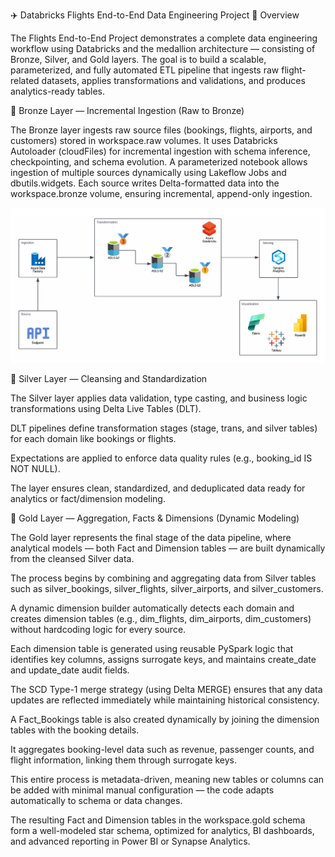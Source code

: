 ✈️ Databricks Flights End-to-End Data Engineering Project
🔹 Overview

The Flights End-to-End Project demonstrates a complete data engineering workflow using Databricks and the medallion architecture — consisting of Bronze, Silver, and Gold layers. The goal is to build a scalable, parameterized, and fully automated ETL pipeline that ingests raw flight-related datasets, applies transformations and validations, and produces analytics-ready tables.

🥉 Bronze Layer — Incremental Ingestion (Raw to Bronze)

The Bronze layer ingests raw source files (bookings, flights, airports, and customers) stored in workspace.raw volumes.
It uses Databricks Autoloader (cloudFiles) for incremental ingestion with schema inference, checkpointing, and schema evolution.
A parameterized notebook allows ingestion of multiple sources dynamically using Lakeflow Jobs and dbutils.widgets.
Each source writes Delta-formatted data into the workspace.bronze volume, ensuring incremental, append-only ingestion.

![image alt](https://github.com/sathvikreddy829/EarthquakeData-Project/blob/545b4941c48bccf211e3bdbc04362047c1ea4e64/Screenshot%202025-03-29%20103116.png)

🥈 Silver Layer — Cleansing and Standardization

The Silver layer applies data validation, type casting, and business logic transformations using Delta Live Tables (DLT).

DLT pipelines define transformation stages (stage, trans, and silver tables) for each domain like bookings or flights.

Expectations are applied to enforce data quality rules (e.g., booking_id IS NOT NULL).

The layer ensures clean, standardized, and deduplicated data ready for analytics or fact/dimension modeling.

🥇 Gold Layer — Aggregation, Facts & Dimensions (Dynamic Modeling)

The Gold layer represents the final stage of the data pipeline, where analytical models — both Fact and Dimension tables — are built dynamically from the cleansed Silver data.

The process begins by combining and aggregating data from Silver tables such as silver_bookings, silver_flights, silver_airports, and silver_customers.

A dynamic dimension builder automatically detects each domain and creates dimension tables (e.g., dim_flights, dim_airports, dim_customers) without hardcoding logic for every source.

Each dimension table is generated using reusable PySpark logic that identifies key columns, assigns surrogate keys, and maintains create_date and update_date audit fields.

The SCD Type-1 merge strategy (using Delta MERGE) ensures that any data updates are reflected immediately while maintaining historical consistency.

A Fact_Bookings table is also created dynamically by joining the dimension tables with the booking details.

It aggregates booking-level data such as revenue, passenger counts, and flight information, linking them through surrogate keys.

This entire process is metadata-driven, meaning new tables or columns can be added with minimal manual configuration — the code adapts automatically to schema or data changes.

The resulting Fact and Dimension tables in the workspace.gold schema form a well-modeled star schema, optimized for analytics, BI dashboards, and advanced reporting in Power BI or Synapse Analytics.
